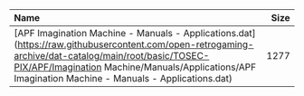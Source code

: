 |Name|Size|
|:---|---:|
|[APF Imagination Machine - Manuals - Applications.dat](https://raw.githubusercontent.com/open-retrogaming-archive/dat-catalog/main/root/basic/TOSEC-PIX/APF/Imagination Machine/Manuals/Applications/APF Imagination Machine - Manuals - Applications.dat)|1277|
